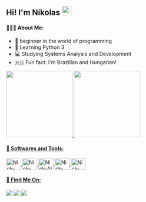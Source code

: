 ## Hi! I'm Níkolas <img src="https://raw.githubusercontent.com/MartinHeinz/MartinHeinz/master/wave.gif" width="25px">

#### 🙋🏼‍♂️ About Me:

- 🔭 beginner in the world of programming
- 🌱 Learning Python 3
- 💻 Studying Systems Analysis and Development 
- 🇭🇺 Fun fact: I'm Brazilian and Hungarian!

 <a href="https://github.com/nikolasbrp">
  <img height="180em align="center" src="https://github-readme-stats.vercel.app/api?username=nikolasbrp&show_icons=true&theme=react&include_all_commits=true&count_private=true"/>
  <img height="180em align="center" src="https://github-readme-stats.vercel.app/api/top-langs/?username=nikolasbrp&layout=compact&langs_count=7&theme=react"/>
  
#### 🚀 Softwares and Tools: 
<div style="display: inline_block">
  <img align="center" alt="Nick-Python" height="30" width="40" <img src="https://cdn.jsdelivr.net/gh/devicons/devicon/icons/python/python-plain.svg" />
  <img align="center" alt="Nick-PS" height="30" width="40" <img src="https://cdn.jsdelivr.net/gh/devicons/devicon/icons/photoshop/photoshop-plain.svg" />
  <img align="center" alt="Nick-AI" height="30" width="40" <img src="https://cdn.jsdelivr.net/gh/devicons/devicon/icons/illustrator/illustrator-plain.svg" />
  <img align="center" alt="Nick-PR" height="30" width="40" <img src="https://cdn.jsdelivr.net/gh/devicons/devicon/icons/premierepro/premierepro-plain.svg" />
  <img align="center" alt="Nick-AE" height="30" width="40" <img src="https://cdn.jsdelivr.net/gh/devicons/devicon/icons/aftereffects/aftereffects-plain.svg" />
</div>
      
 
#### 🔎 Find Me On:
<div> 
  <a href="https://instagram.com/nikolasbrp" target="_blank"><img src="https://img.shields.io/badge/-Instagram-%23E4405F?style=for-the-badge&logo=instagram&logoColor=white" target="_blank"></a>
  <a href = "mailto:npovreslo@gmail.com"><img src="https://img.shields.io/badge/Gmail-D14836?style=for-the-badge&logo=gmail&logoColor=white"></a>
  <a href="https://www.linkedin.com/in/nikolas-bankuti/" target="_blank"><img src="https://img.shields.io/badge/-LinkedIn-%230077B5?style=for-the-badge&logo=linkedin&logoColor=white" target="_blank"></a>
</div>
